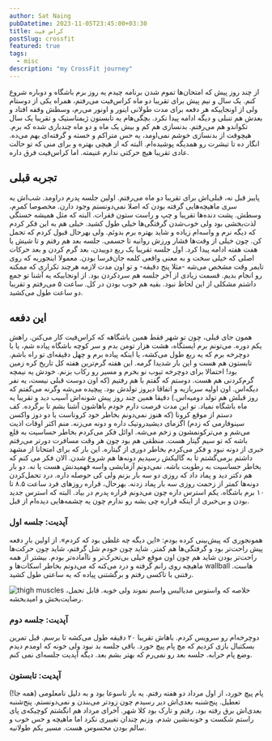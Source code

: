 ```yaml
---
author: Sat Naing
pubDatetime: 2023-11-05T23:45:00+03:30
title: کراس فیت
postSlug: crossfit
featured: true
tags:
  - misc
description: "my CrossFit journey"
---
```


از چند روز پیش که امتحان‌ها تموم شدن برنامه چیدم یه روز برم باشگاه و دوباره شروع کنم. یک سال و نیم پیش برای تقریبا دو ماه کراس‌فیت می‌رفتم، همراه یکی از دوستام ولی از اونجاییکه هر دفعه برای مدت طولانی اینور و اونور می‌رم، وسطش وقفه افتاد و بعدش هم تنبلی و دیگه ادامه پیدا نکرد. بچگی‌هام یه تابستون ژیمناستیک و تقریبا یک سال تکواندو هم می‌رفتم. بدنسازی هم کم و بیش یک ماه و دو ماه چندباری شده که برم. هیچوقت از بدنسازی خوشم نمی‌اومد، یه حس متراکم و خسته و گرفته‌ای بهم می‌ده. انگار ده تا تیشرت رو همدیگه پوشیده‌ام. البته که از هیچی بهتره و برای منی که تو حالت عادی تقریبا هیچ حرکتی ندارم غنیمته. اما کراس‌فیت فرق داره.

## تجربه قبلی

پاییز قبل نه، قبلی‌اش برای تقریبا دو ماه می‌رفتم. اولین جلسه پدرم دراومد. شب‌اش یه سری ماهیچه‌هایی گرفته بودن که اصلا نمی‌دونستم وجود دارن. مخصوصا کمرم، وسطش. پشت دنده‌ها تقریبا و چپ و راست ستون فقرات. البته که مثل همیشه خستگی لذت‌بخشی بود ولی خوب‌شدن گرفتگی‌ها خیلی طول کشید. خیلی هم به این فکر کردم که دیگه نرم و واسه‌ام زیاده و شاید بهتره برم بدوئم. ولی بهرحال قبول کردم که تحمل کن. چون خیلی از وقت‌ها فشار ورزش روانیه تا جسمی. جلسه بعد هم رفتم و تا شیش یا هفت هفته ادامه پیدا کرد. اول جلسه تقریبا یک ربع دوییدن، بعد گرم کردن و بعد حرکات اصلی که خیلی سخت و به معنی واقعی کلمه جان‌فرسا بودن. معمولا اینجوریه که روی تایمر وقت مشخص می‌شه -مثلا پنج دقیقه- و تو اون مدت لازمه هرچند تکراری که ممکنه رو انجام بدیم. قسمت زیادی از آخر جلسه هم سردکردن بود. از اونجاییکه یه آشنا تو جمع داشتم مشکلی از این لحاظ نبود. بقیه هم خوب بودن در کل. ساعت ۵ می‌رفتم و تقریبا دو ساعت طول می‌کشید.

## این دفعه

همون جای قبلی، چون تو شهر فقط همین باشگاهه که کراس‌فیت کار می‌کنن. راهش یکم دوره. می‌تونم برم ایستگاه، هشت هزار تومن بدم و سر کوچه باشگاه پیاده شم، یا با دوچرخه برم که یه ربع طول می‌کشه، یا اینکه پیاده برم و چهل دقیقه‌ای تو راه باشم. تابستون هم هست و این بار شدیدا گرمه. این هفته گرم‌ترین هفته کل تاریخ کره زمین بود! احتمالا برای دوچرخه تیوب نو بخرم و مسیر رو رکاب بزنم. خودش یه نیمچه گرم‌کردنی هم هست.
دوستم که گفتم با هم رفتیم (که اون دوست قبلی نیست، یه نفر دیگه‌اس. اون اولیه سربازیه و اتفاقا دیروز تولدش بود. پیچیده می‌شه وگرنه می‌گفتم که روز قبلش هم تولد دومیه‌اس.) دقیقا همین چند روز پیش شونه‌اش آسیب دید و تقریبا یه ماه باشگاه نمیاد. تو این مدت فرصت دارم خودم باهاشون آشنا بشم تا برگرده.
کف دستم از موقع کرونا (که هنوز نمی‌دونم بخاطر خود کروناست یا دو دوز واکسن سینوفارمی که زدم) اگزمای دیشیدروتیک داره و دونه می‌زنه. منم اکثر اوقات اذیت می‌شم و می‌ترکونمشون و زخم می‌شه. اوائل فکر می‌کردم بخاطر حساسیت به قلع باشه که تو سیم گیتار هست. منظقی هم بود چون هر وقت مسافرت دورتر می‌رفتم خبری از دونه نبود و فکر می‌کردم بخاطر دوری از گیتاره. این بار که برای امتحانا از مشهد داشتم برمی‌گشتم تا به گالیکش رسیدیم دونه‌ها هم شروع شدن. الان فکر می کنم که بخاطر حساسیت به رطوبت باشه. نمی‌دونم آزمایشی واسه فهمیدنش هست یا نه. دو بار هم دکتر دید و پماد داد که روزی دو سه بار بزنم ولی کی حوصله داره. درد تحمل‌کردن دونه‌ها کمتر از زحمت روزی سه بار پماد زدنه.
بهرحال، قراره روزهای فرد ساعت ۸.۵ تا ۱۰ برم باشگاه. یکم استرس داره چون می‌دونم قراره پدرم در بیاد. البته که استرس جدید بودن و بی‌خبری از اینکه قراره چی بشه رو ندارم چون یه چشمه‌هایی دیده‌ام از قبل.

### آپدیت: جلسه اول

همونجوری که پیش‌بینی کرده بودم: «این دیگه چه غلطی بود که کردم». از اولین بارِ دفعه پیش راحت‌تر بود و گرفتگی‌ها هم کمتر. شاید چون خودم شل گرفتم، شاید چون حرکت‌ها راحت‌تر بودن شاید هم چون اون موقع خیلی بی‌تحرک‌تر و ناآماده‌تر بودم. بیشتر از همه ماهیچه روی رانم گرفته و درد می‌کنه که می‌دونم بخاطر اسکات‌ها و wallball هاست. رفتنی با تاکسی رفتم و برگشتنی پیاده که یه ساعتی طول کشید.

![thigh muscles](@assets/images/crossfit/thigh-muscles.webp)
خلاصه که واستوس مدیالیس واسم نموند ولی خوبه. قابل تحمل، رضایت‌بخش و امیدبخشه.

### آپدیت: جلسه دوم

دوچرخه‌ام رو سرویس کردم. باهاش تقریبا ۲۰ دقیقه طول می‌کشه تا برسم. قبل تمرین بسکتبال بازی کردیم که مچ پام پیچ خورد. باقی جلسه بد نبود ولی خونه که اومدم دیدم وضع پام خرابه. جلسه بعد رو نمی‌رم که بهتر بشم بعد. دیگه آپدیت جلسه‌ای نمی کنم.

### آپدیت: تابستون

پام پیچ خورد، از اول مرداد دو هفته رفتم. یه بار تاسوعا بود و به دلیل نامعلومی (همه جا!) تعطیل. پنج‌شنبه بعدی‌اش دیر رسیدم چون زودتر می‌بندن و نمی‌دونستم. پنج‌شنبه بعدی‌اش برق رفته بود. رفتم و تارک بود کلا شهر.
آخرای مرداد هم انگشتم کوچیکه‌ی پای راستم شکست و خونه‌نشین شدم.
وزنم چندان تغییری نکرد اما ماهیچه و حس خوب و سالم بودن محسوس هست. مسیر یکم طولانیه.
